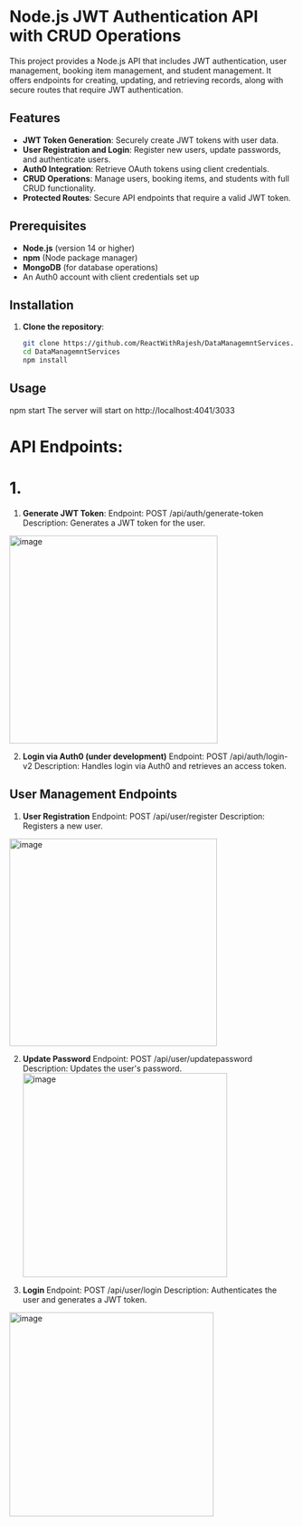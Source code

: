 # Node.js JWT Authentication API with CRUD Operations

This project provides a Node.js API that includes JWT authentication, user management, booking item management, and student management. It offers endpoints for creating, updating, and retrieving records, along with secure routes that require JWT authentication.

## Features

- **JWT Token Generation**: Securely create JWT tokens with user data.
- **User Registration and Login**: Register new users, update passwords, and authenticate users.
- **Auth0 Integration**: Retrieve OAuth tokens using client credentials.
- **CRUD Operations**: Manage users, booking items, and students with full CRUD functionality.
- **Protected Routes**: Secure API endpoints that require a valid JWT token.

## Prerequisites

- **Node.js** (version 14 or higher)
- **npm** (Node package manager)
- **MongoDB** (for database operations)
- An Auth0 account with client credentials set up

## Installation

1. **Clone the repository**:

   ```bash
   git clone https://github.com/ReactWithRajesh/DataManagemntServices.git
   cd DataManagemntServices
   npm install
   
## Usage
npm start
The server will start on http://localhost:4041/3033

# API Endpoints:
# 1.
1. **Generate JWT Token**:
Endpoint: POST /api/auth/generate-token
Description: Generates a JWT token for the user.
  <img width="368" alt="image" src="https://github.com/user-attachments/assets/ee5b3a07-6052-49f3-a07d-e4079cf8b6f4">

2. **Login via Auth0 (under development)**
Endpoint: POST /api/auth/login-v2 
Description: Handles login via Auth0 and retrieves an access token.

## User Management Endpoints
 1. **User Registration**
Endpoint: POST /api/user/register
Description: Registers a new user.
  <img width="367" alt="image" src="https://github.com/user-attachments/assets/9592ef20-aca8-4df4-a218-7be6f12f5e60">

2. **Update Password**
Endpoint: POST /api/user/updatepassword
Description: Updates the user's password.
   <img width="361" alt="image" src="https://github.com/user-attachments/assets/dcf39696-3a25-42fb-b0cb-05d786085aa7">

3. **Login**
Endpoint: POST /api/user/login
Description: Authenticates the user and generates a JWT token.
  <img width="361" alt="image" src="https://github.com/user-attachments/assets/7f63d6a9-f4e0-4861-8cbc-0e95b6e15a9c">
